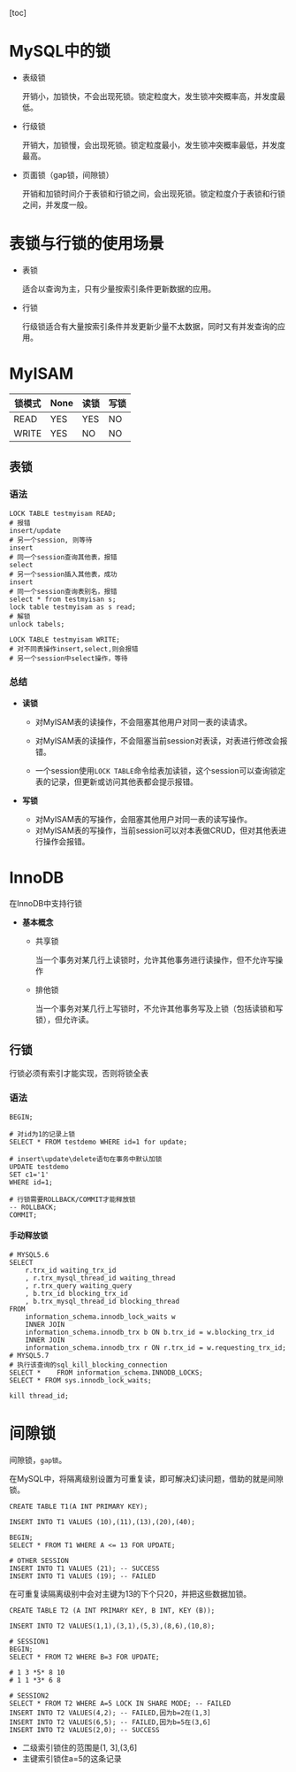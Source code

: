 [toc]

# MySQL中的锁

- 表级锁

  开销小，加锁快，不会出现死锁。锁定粒度大，发生锁冲突概率高，并发度最低。

- 行级锁

  开销大，加锁慢，会出现死锁。锁定粒度最小，发生锁冲突概率最低，并发度最高。

- 页面锁（gap锁，间隙锁）

  开销和加锁时间介于表锁和行锁之间，会出现死锁。锁定粒度介于表锁和行锁之间，并发度一般。

# 表锁与行锁的使用场景

- 表锁

  适合以查询为主，只有少量按索引条件更新数据的应用。

- 行锁

  行级锁适合有大量按索引条件并发更新少量不太数据，同时又有并发查询的应用。

# MyISAM

| 锁模式 | None | 读锁 | 写锁 |
| ------ | ---- | ---- | ---- |
| READ   | YES  | YES  | NO   |
| WRITE  | YES  | NO   | NO   |

## 表锁

### 语法

``` mysql
LOCK TABLE testmyisam READ;
# 报错
insert/update
# 另一个session, 则等待
insert
# 同一个session查询其他表，报错
select
# 另一个session插入其他表，成功
insert
# 同一个session查询表别名，报错
select * from testmyisan s;
lock table testmyisam as s read;
# 解锁
unlock tabels;

LOCK TABLE testmyisam WRITE;
# 对不同表操作insert,select,则会报错
# 另一个session中select操作，等待
```

### 总结

- **读锁**

  - 对MyISAM表的读操作，不会阻塞其他用户对同一表的读请求。

  - 对MyISAM表的读操作，不会阻塞当前session对表读，对表进行修改会报错。

  - 一个session使用`LOCK TABLE`命令给表加读锁，这个session可以查询锁定表的记录，但更新或访问其他表都会提示报错。

- **写锁**

  - 对MyISAM表的写操作，会阻塞其他用户对同一表的读写操作。
  - 对MyISAM表的写操作，当前session可以对本表做CRUD，但对其他表进行操作会报错。

# InnoDB

在InnoDB中支持行锁

- **基本概念**

  - 共享锁

    当一个事务对某几行上读锁时，允许其他事务进行读操作，但不允许写操作

  - 排他锁

    当一个事务对某几行上写锁时，不允许其他事务写及上锁（包括读锁和写锁），但允许读。

## 行锁

行锁必须有索引才能实现，否则将锁全表

### 语法

``` mysql
BEGIN;

# 对id为1的记录上锁
SELECT * FROM testdemo WHERE id=1 for update;

# insert\update\delete语句在事务中默认加锁
UPDATE testdemo 
SET c1='1'
WHERE id=1;

# 行锁需要ROLLBACK/COMMIT才能释放锁
-- ROLLBACK;
COMMIT;
```

#### 手动释放锁

``` mysql
# MYSQL5.6
SELECT
	r.trx_id waiting_trx_id
	, r.trx_mysql_thread_id waiting_thread
	, r.trx_query waiting_query
	, b.trx_id blocking_trx_id
	, b.trx_mysql_thread_id blocking_thread
FROM
	information_schema.innodb_lock_waits w
	INNER JOIN
	information_schema.innodb_trx b ON b.trx_id = w.blocking_trx_id
	INNER JOIN
	information_schema.innodb_trx r ON r.trx_id = w.requesting_trx_id;
# MYSQL5.7
# 执行该查询的sql_kill_blocking_connection
SELECT * 	FROM information_schema.INNODB_LOCKS;
SELECT * FROM sys.innodb_lock_waits;

kill thread_id;
```

# 间隙锁

间隙锁，`gap锁`。

在MySQL中，将隔离级别设置为可重复读，即可解决幻读问题，借助的就是间隙锁。

``` mysql
CREATE TABLE T1(A INT PRIMARY KEY);

INSERT INTO T1 VALUES (10),(11),(13),(20),(40);

BEGIN;
SELECT * FROM T1 WHERE A <= 13 FOR UPDATE;

# OTHER SESSION
INSERT INTO T1 VALUES (21); -- SUCCESS
INSERT INTO T1 VALUES (19); -- FAILED
```

在可重复读隔离级别中会对主键为13的下个只20，并把这些数据加锁。

``` mysql
CREATE TABLE T2 (A INT PRIMARY KEY, B INT, KEY (B));

INSERT INTO T2 VALUES(1,1),(3,1),(5,3),(8,6),(10,8);

# SESSION1
BEGIN;
SELECT * FROM T2 WHERE B=3 FOR UPDATE;

# 1 3 *5* 8 10
# 1 1 *3* 6 8

# SESSION2
SELECT * FROM T2 WHERE A=5 LOCK IN SHARE MODE; -- FAILED
INSERT INTO T2 VALUES(4,2); -- FAILED,因为b=2在(1,3]
INSERT INTO T2 VALUES(6,5); -- FAILED,因为b=5在(3,6]
INSERT INTO T2 VALUES(2,0); -- SUCCESS
```

- 二级索引锁住的范围是(1, 3],(3,6]
- 主键索引锁住a=5的这条记录

